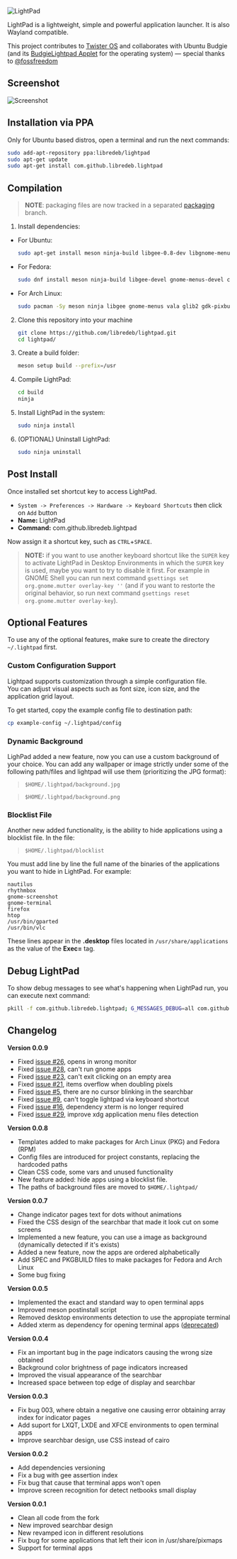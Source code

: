 ![LightPad](https://raw.githubusercontent.com/libredeb/lightpad/master/logo.png)

LightPad is a lightweight, simple and powerful application launcher. It is also Wayland compatible.

This project contributes to [Twister OS](https://twisteros.com/) and collaborates with Ubuntu Budgie (and its [BudgieLightpad Applet](https://github.com/ubuntubudgie/budgie-lightpad-applet) for the operating system) — special thanks to [@fossfreedom](https://github.com/fossfreedom)

## Screenshot
![Screenshot](https://raw.githubusercontent.com/libredeb/lightpad/master/screenshot.png)

## Installation via PPA
Only for Ubuntu based distros, open a terminal and run the next commands:
```sh
sudo add-apt-repository ppa:libredeb/lightpad
sudo apt-get update
sudo apt-get install com.github.libredeb.lightpad
```

## Compilation

   > **NOTE**: packaging files are now tracked in a separated [packaging](https://github.com/libredeb/lightpad/tree/packaging) branch.

   1. Install dependencies:
   * For Ubuntu:
      ```sh
      sudo apt-get install meson ninja-build libgee-0.8-dev libgnome-menu-3-dev cdbs valac libvala-*-dev libglib2.0-dev libwnck-3-dev libgtk-3-dev python3 python3-wheel python3-setuptools gnome-menus
      ```
   * For Fedora:
      ```sh
      sudo dnf install meson ninja-build libgee-devel gnome-menus-devel cdbs vala libvala-devel glib-devel libwnck-devel gtk3-devel python3 python3-wheel python3-setuptools gnome-menus
      ```
   * For Arch Linux:
      ```sh
      sudo pacman -Sy meson ninja libgee gnome-menus vala glib2 gdk-pixbuf2 libwnck3 gtk3 python python-wheel python-setuptools
      ```
   2. Clone this repository into your machine
      ```sh
      git clone https://github.com/libredeb/lightpad.git
      cd lightpad/
      ```
   3. Create a build folder:
      ```sh
      meson setup build --prefix=/usr
      ```
   4. Compile LightPad:
      ```sh
      cd build
      ninja
      ```
   5. Install LightPad in the system:
      ```sh
      sudo ninja install
      ```
   6. (OPTIONAL) Uninstall LightPad:
      ```sh
      sudo ninja uninstall
      ```

## Post Install

Once installed set shortcut key to access LightPad.

  * `System -> Preferences -> Hardware -> Keyboard Shortcuts` then click on `Add` button
  * **Name:** LightPad
  * **Command:** com.github.libredeb.lightpad

Now assign it a shortcut key, such as `CTRL`+`SPACE`.

> **NOTE:** if you want to use another keyboard shortcut like the `SUPER` key to activate LightPad in Desktop Environments in which the `SUPER` key is used, maybe you want to try to disable it first. For example in GNOME Shell you can run next command `gsettings set org.gnome.mutter overlay-key ''` (and if you want to restorte the original behavior, so run next command `gsettings reset org.gnome.mutter overlay-key`).

## Optional Features

To use any of the optional features, make sure to create the directory `~/.lightpad` first.

### Custom Configuration Support

Lightpad supports customization through a simple configuration file.  
You can adjust visual aspects such as font size, icon size, and the application grid layout.

To get started, copy the example config file to destination path:

```sh
cp example-config ~/.lightpad/config
```

### Dynamic Background

LighPad added a new feature, now you can use a custom background of your choice. You can add any wallpaper or image strictly under some of the following path/files and lightpad will use them (prioritizing the JPG format):
> `$HOME/.lightpad/background.jpg`

> `$HOME/.lightpad/background.png`

### Blocklist File

Another new added functionality, is the ability to hide applications using a blocklist file. In the file:
> `$HOME/.lightpad/blocklist`

You must add line by line the full name of the binaries of the applications you want to hide in LightPad. For example:
```
nautilus
rhythmbox
gnome-screenshot
gnome-terminal
firefox
htop
/usr/bin/gparted
/usr/bin/vlc
```

These lines appear in the **.desktop** files located in `/usr/share/applications` as the value of the **Exec=** tag.

## Debug LightPad

To show debug messages to see what's happening when LightPad run, you can execute next command:

```sh
pkill -f com.github.libredeb.lightpad; G_MESSAGES_DEBUG=all com.github.libredeb.lightpad
```

## Changelog
**Version 0.0.9**
* Fixed [issue #26](https://github.com/libredeb/lightpad/issues/26), opens in wrong monitor
* Fixed [issue #28](https://github.com/libredeb/lightpad/issues/28), can't run gnome apps
* Fixed [issue #23](https://github.com/libredeb/lightpad/issues/23), can't exit clicking on an empty area
* Fixed [issue #21](https://github.com/libredeb/lightpad/issues/21), items overflow when doubling pixels
* Fixed [issue #5](https://github.com/libredeb/lightpad/issues/5), there are no cursor blinking in the searchbar
* Fixed [issue #9](https://github.com/libredeb/lightpad/issues/9), can't toggle lightpad via keyboard shortcut
* Fixed [issue #16](https://github.com/libredeb/lightpad/issues/16), dependency xterm is no longer required
* Fixed [issue #29](https://github.com/libredeb/lightpad/issues/29), improve xdg application menu files detection

**Version 0.0.8**
* Templates added to make packages for Arch Linux (PKG) and Fedora (RPM)
* Config files are introduced for project constants, replacing the hardcoded paths
* Clean CSS code, some vars and unused functionality
* New feature added: hide apps using a blocklist file.
* The paths of background files are moved to `$HOME/.lightpad/`

**Version 0.0.7**
* Change indicator pages text for dots without animations
* Fixed the CSS design of the searchbar that made it look cut on some screens
* Implemented a new feature, you can use a image as background (dynamically detected if it's exists)
* Added a new feature, now the apps are ordered alphabetically
* Add SPEC and PKGBUILD files to make packages for Fedora and Arch Linux
* Some bug fixing

**Version 0.0.5**
* Implemented the exact and standard way to open terminal apps
* Improved meson postinstall script
* Removed desktop environments detection to use the appropiate terminal
* Added xterm as dependency for opening terminal apps ([deprecated](https://github.com/GNOME/glib/blob/cd1eba043c90da3aee8f5cd51b205b2e2c16f08e/gio/gdesktopappinfo.c#L2467-L2494))

**Version 0.0.4**
* Fix an important bug in the page indicators causing the wrong size obtained
* Background color brightness of page indicators increased
* Improved the visual appearance of the searchbar
* Increased space between top edge of display and searchbar

**Version 0.0.3**
* Fix bug 003, where obtain a negative one causing error obtaining array index for indicator pages
* Add suport for LXQT, LXDE and XFCE environments to open terminal apps
* Improve searchbar design, use CSS instead of cairo

**Version 0.0.2**
* Add dependencies versioning
* Fix a bug with gee assertion index
* Fix bug that cause that terminal apps won't open
* Improve screen recognition for detect netbooks small display

**Version 0.0.1**
* Clean all code from the fork
* New improved searchbar design
* New revamped icon in different resolutions
* Fix bug for some applications that left their icon in /usr/share/pixmaps
* Support for terminal apps
